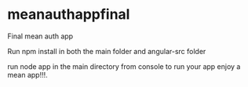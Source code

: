 # meanauthappfinal
Final mean auth app

Run npm install in both the main folder and angular-src folder

run node app in the main directory from console to run your app enjoy a mean app!!!.
